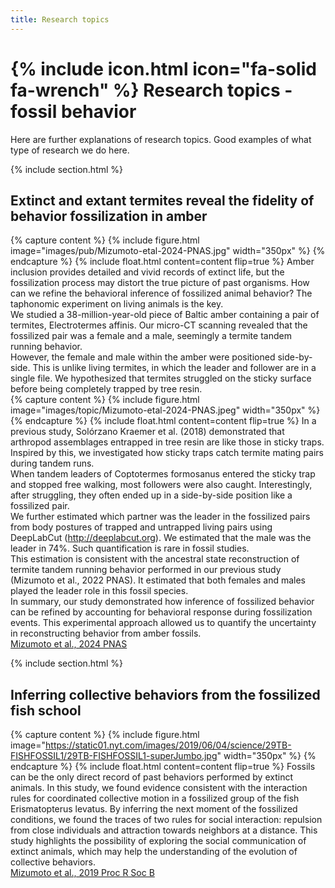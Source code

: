 ```yaml
---
title: Research topics
---
```


# {% include icon.html icon="fa-solid fa-wrench" %} Research topics - fossil behavior

Here are further explanations of research topics. Good examples of what type of research we do here.

{% include section.html %}
## Extinct and extant termites reveal the fidelity of behavior fossilization in amber
{% capture content %}
  {% include figure.html image="images/pub/Mizumoto-etal-2024-PNAS.jpg" width="350px" %}
{% endcapture %}
{%
  include float.html
  content=content
  flip=true
%}
Amber inclusion provides detailed and vivid records of extinct life, but the fossilization process may distort the true picture of past organisms. How can we refine the behavioral inference of fossilized animal behavior? The taphonomic experiment on living animals is the key.<br>
We studied a 38-million-year-old piece of Baltic amber containing a pair of termites, Electrotermes affinis. Our micro-CT scanning revealed that the fossilized pair was a female and a male, seemingly a termite tandem running behavior. <br>
However, the female and male within the amber were positioned side-by-side. This is unlike living termites, in which the leader and follower are in a single file. We hypothesized that termites struggled on the sticky surface before being completely trapped by tree resin.<br>
{% capture content %}
  {% include figure.html image="images/topic/Mizumoto-etal-2024-PNAS.jpeg" width="350px" %}
{% endcapture %}
{%
  include float.html
  content=content
  flip=true
%}
In a previous study, Solórzano Kraemer et al. (2018) demonstrated that arthropod assemblages entrapped in tree resin are like those in sticky traps.
Inspired by this, we investigated how sticky traps catch termite mating pairs during tandem runs.<br>
When tandem leaders of Coptotermes formosanus entered the sticky trap and stopped free walking, most followers were also caught. Interestingly, after struggling, they often ended up in a side-by-side position like a fossilized pair.<br>
We further estimated which partner was the leader in the fossilized pairs from body postures of trapped and untrapped living pairs using DeepLabCut (http://deeplabcut.org). We estimated that the male was the leader in 74%. Such quantification is rare in fossil studies.<br>
This estimation is consistent with the ancestral state reconstruction of termite tandem running behavior performed in our previous study (Mizumoto et al., 2022 PNAS). It estimated that both females and males played the leader role in this fossil species.<br>
In summary, our study demonstrated how inference of fossilized behavior can be refined by accounting for behavioral response during fossilization events. This experimental approach allowed us to quantify the uncertainty in reconstructing behavior from amber fossils.<br>
[Mizumoto et al., 2024 PNAS](https://doi.org/10.1073/pnas.2308922121)


{% include section.html %}
## Inferring collective behaviors from the fossilized fish school
{% capture content %}
  {% include figure.html image="https://static01.nyt.com/images/2019/06/04/science/29TB-FISHFOSSIL1/29TB-FISHFOSSIL1-superJumbo.jpg" width="350px" %}
{% endcapture %}
{%
  include float.html
  content=content
  flip=true
%}
Fossils can be the only direct record of past behaviors performed by extinct animals. In this study, we found evidence consistent with the interaction rules for coordinated collective motion in a fossilized group of the fish Erismatopterus levatus. By inferring the next moment of the fossilized conditions, we found the traces of two rules for social interaction: repulsion from close individuals and attraction towards neighbors at a distance. This study highlights the possibility of exploring the social communication of extinct animals, which may help the understanding of the evolution of collective behaviors.<br>
[Mizumoto et al., 2019 Proc R Soc B](https://doi.org/10.1098/rspb.2019.0891)


